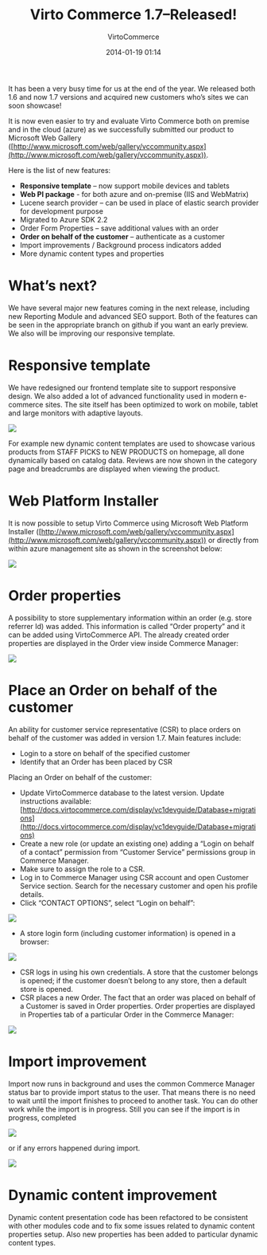 ﻿---
author: VirtoCommerce
category: release
date: 2014-01-19 01:14
excerpt: It has been a very busy time for us at the end of the year. We released both 1.6 and now 1.7 versions and acquired new customers who’s sites we can soon showcase!
permalink: blog/virtocommerce-1-7-release-notes
tags: [azure, ecommerce, responsive, webpi]
title: "Virto Commerce 1.7–Released!"
---
It has been a very busy time for us at the end of the year. We released both 1.6 and now 1.7 versions and acquired new customers who’s sites we can soon showcase!

It is now even easier to try and evaluate Virto Commerce both on premise and in the cloud (azure) as we successfully submitted our product to Microsoft Web Gallery ([http://www.microsoft.com/web/gallery/vccommunity.aspx](http://www.microsoft.com/web/gallery/vccommunity.aspx)).

Here is the list of new features:

* **Responsive template** – now support mobile devices and tablets
* **Web PI package** - for both azure and on-premise (IIS and WebMatrix)
* Lucene search provider – can be used in place of elastic search provider for development purpose
* Migrated to Azure SDK 2.2
* Order Form Properties – save additional values with an order
* **Order on behalf of the customer** – authenticate as a customer
* Import improvements / Background process indicators added
* More dynamic content types and properties

# What’s next?

We have several major new features coming in the next release, including new Reporting Module and advanced SEO support. Both of the features can be seen in the appropriate branch on github if you want an early preview. We also will be improving our responsive template.

# Responsive template

We have redesigned our frontend template site to support responsive design. We also added a lot of advanced functionality used in modern e-commerce sites. The site itself has been optimized to work on mobile, tablet and large monitors with adaptive layouts.

![](assets/images/blog/web2.png)

For example new dynamic content templates are used to showcase various products from STAFF PICKS to NEW PRODUCTS on homepage, all done dynamically based on catalog data. Reviews are now shown in the category page and breadcrumbs are displayed when viewing the product.

# Web Platform Installer

It is now possible to setup Virto Commerce using Microsoft Web Platform Installer ([http://www.microsoft.com/web/gallery/vccommunity.aspx](http://www.microsoft.com/web/gallery/vccommunity.aspx)) or directly from within azure management site as shown in the screenshot below:

![](assets/images/blog/tmp20f3.png)

# Order properties

A possibility to store supplementary information within an order (e.g. store referrer Id) was added. This information is called “Order property” and it can be added using VirtoCommerce API. The already created order properties are displayed in the Order view inside Commerce Manager: 

![](assets/images/blog/clip_image001_.png)

# Place an Order on behalf of the customer

An ability for customer service representative (CSR) to place orders on behalf of the customer was added in version 1.7. Main features include: 

* Login to a store on behalf of the specified customer
* Identify that an Order has been placed by CSR

Placing an Order on behalf of the customer:

* Update VirtoCommerce database to the latest version. Update instructions available: [http://docs.virtocommerce.com/display/vc1devguide/Database+migrations](http://docs.virtocommerce.com/display/vc1devguide/Database+migrations)
* Create a new role (or update an existing one) adding a “Login on behalf of a contact” permission from “Customer Service” permissions group in Commerce Manager.
* Make sure to assign the role to a CSR.
* Log in to Commerce Manager using CSR account and open Customer Service section. Search for the necessary customer and open his profile details.
* Click “CONTACT OPTIONS”, select “Login on behalf”:

![](assets/images/blog/clip_image002a.jpg)

* A store login form (including customer information) is opened in a browser:

![](assets/images/blog/clip_image004a.png)

* CSR logs in using his own credentials. A store that the customer belongs is opened; if the customer doesn’t belong to any store, then a default store is opened.
* CSR places a new Order. The fact that an order was placed on behalf of a Customer is saved in Order properties. Order properties are displayed in Properties tab of a particular Order in the Commerce Manager:

![](assets/images/blog/clip_image006a.jpg)

# Import improvement

Import now runs in background and uses the common Commerce Manager status bar to provide import status to the user. That means there is no need to wait until the import finishes to proceed to another task. You can do other work while the import is in progress. Still you can see if the import is in progress, completed

![](assets/images/blog/clip_image002.gif)

or if any errors happened during import.

![](assets/images/blog/clip_image004.gif)

# Dynamic content improvement

Dynamic content presentation code has been refactored to be consistent with other modules code and to fix some issues related to dynamic content properties setup. Also new properties has been added to particular dynamic content types.